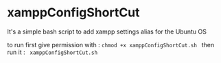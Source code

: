 # xamppConfigShortCut
It's a simple bash script to add xampp settings alias for the Ubuntu OS

to run first give permission with : 
`chmod +x xamppConfigShortCut.sh `
then run it :
`  xamppConfigShortCut.sh `
